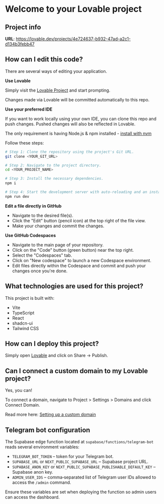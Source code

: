 # Welcome to your Lovable project

## Project info

**URL**: https://lovable.dev/projects/4e724637-b932-47ad-a2c1-d134b3febb47

## How can I edit this code?

There are several ways of editing your application.

**Use Lovable**

Simply visit the [Lovable Project](https://lovable.dev/projects/4e724637-b932-47ad-a2c1-d134b3febb47) and start prompting.

Changes made via Lovable will be committed automatically to this repo.

**Use your preferred IDE**

If you want to work locally using your own IDE, you can clone this repo and push changes. Pushed changes will also be reflected in Lovable.

The only requirement is having Node.js & npm installed - [install with nvm](https://github.com/nvm-sh/nvm#installing-and-updating)

Follow these steps:

```sh
# Step 1: Clone the repository using the project's Git URL.
git clone <YOUR_GIT_URL>

# Step 2: Navigate to the project directory.
cd <YOUR_PROJECT_NAME>

# Step 3: Install the necessary dependencies.
npm i

# Step 4: Start the development server with auto-reloading and an instant preview.
npm run dev
```

**Edit a file directly in GitHub**

- Navigate to the desired file(s).
- Click the "Edit" button (pencil icon) at the top right of the file view.
- Make your changes and commit the changes.

**Use GitHub Codespaces**

- Navigate to the main page of your repository.
- Click on the "Code" button (green button) near the top right.
- Select the "Codespaces" tab.
- Click on "New codespace" to launch a new Codespace environment.
- Edit files directly within the Codespace and commit and push your changes once you're done.

## What technologies are used for this project?

This project is built with:

- Vite
- TypeScript
- React
- shadcn-ui
- Tailwind CSS

## How can I deploy this project?

Simply open [Lovable](https://lovable.dev/projects/4e724637-b932-47ad-a2c1-d134b3febb47) and click on Share -> Publish.

## Can I connect a custom domain to my Lovable project?

Yes, you can!

To connect a domain, navigate to Project > Settings > Domains and click Connect Domain.

Read more here: [Setting up a custom domain](https://docs.lovable.dev/tips-tricks/custom-domain#step-by-step-guide)

## Telegram bot configuration

The Supabase edge function located at `supabase/functions/telegram-bot` reads several environment variables:

- `TELEGRAM_BOT_TOKEN` – token for your Telegram bot.
- `SUPABASE_URL` or `NEXT_PUBLIC_SUPABASE_URL` – Supabase project URL.
- `SUPABASE_ANON_KEY` or `NEXT_PUBLIC_SUPABASE_PUBLISHABLE_DEFAULT_KEY` – Supabase anon key.
- `ADMIN_USER_IDS` – comma‑separated list of Telegram user IDs allowed to access the `/admin` command.

Ensure these variables are set when deploying the function so admin users can access the dashboard.
